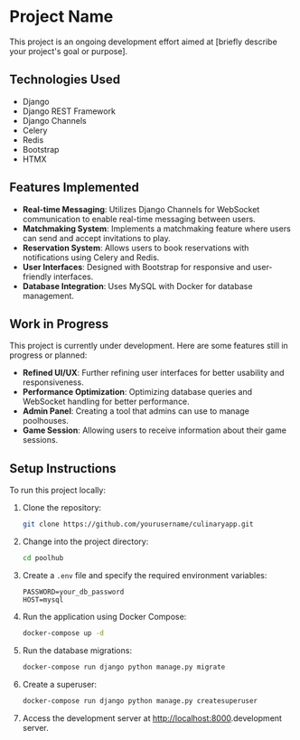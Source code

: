 # Project Name

This project is an ongoing development effort aimed at [briefly describe your project's goal or purpose].

## Technologies Used

- Django
- Django REST Framework
- Django Channels
- Celery
- Redis
- Bootstrap
- HTMX

## Features Implemented

- **Real-time Messaging**: Utilizes Django Channels for WebSocket communication to enable real-time messaging between users.
- **Matchmaking System**: Implements a matchmaking feature where users can send and accept invitations to play.
- **Reservation System**: Allows users to book reservations with notifications using Celery and Redis.
- **User Interfaces**: Designed with Bootstrap for responsive and user-friendly interfaces.
- **Database Integration**: Uses MySQL with Docker for database management.

## Work in Progress

This project is currently under development. Here are some features still in progress or planned:

- **Refined UI/UX**: Further refining user interfaces for better usability and responsiveness.
- **Performance Optimization**: Optimizing database queries and WebSocket handling for better performance.
- **Admin Panel**: Creating a tool that admins can use to manage poolhouses.
- **Game Session**: Allowing users to receive information about their game sessions.

## Setup Instructions

To run this project locally:

1. Clone the repository:
    ```sh
    git clone https://github.com/yourusername/culinaryapp.git
    ```

2. Change into the project directory:
    ```sh
    cd poolhub
    ```

3. Create a `.env` file and specify the required environment variables:
    ```env
    PASSWORD=your_db_password
    HOST=mysql
    ```

4. Run the application using Docker Compose:
    ```sh
    docker-compose up -d
    ```

5. Run the database migrations:
    ```sh
    docker-compose run django python manage.py migrate
    ```

6. Create a superuser:
    ```sh
    docker-compose run django python manage.py createsuperuser
    ```

7. Access the development server at [http://localhost:8000](http://localhost:8000).development server.

